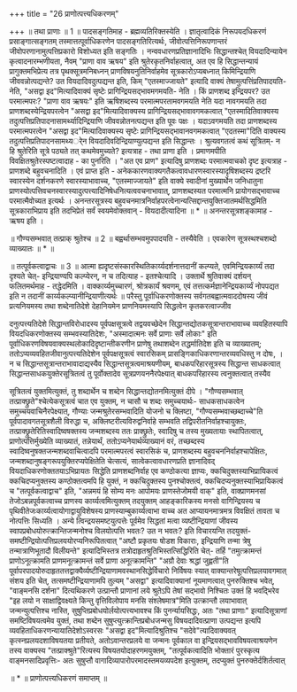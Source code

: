 +++
title = "26 प्राणोत्पत्त्यधिकरणम्"

+++
॥ तथा प्राणाः ॥ 1 ॥ पादसङ्गतिमाह - ब्रह्मव्यतिरिक्तस्येति । ज्ञातृत्वादिकं निरूपयदधिकरणं प्रसाङ्गात्सङ्गतम् तस्मात्तत्पूर्वाधिकरणेन पादसङ्गतिरित्यर्थः, जीवोत्पत्तिनिरूपणान्तरं जीवोपरणानामुत्पत्तिप्रकारो विशोध्यत इति सङ्गतिः । नन्ववधारणप्रतिज्ञानादिभिः सिद्धान्तश्चेत् वियदादिन्यायेन कृत्वादनारम्भणीयता, नैवम् "प्राणा वाव ऋषय" इति श्रुतेरकृतनिर्वाहत्वात्, अत एव हि सिद्धान्तन्यायं प्रागुक्तमभिप्रेत्य तत्र पृथक्सूत्रमनिबध्नन् प्राणविषयनुतिनिर्वाहमेव सूत्रकारोऽप्यबध्नात् किमिन्द्रियाणि जीववन्नोत्पद्यन्ते? उत वियदादिवदुत्पद्यन्त इति, किम् "एतस्माज्जायते" इत्यादि वाक्यं तेषामुत्पत्तिंप्रतिपादयति- नेति, "असद्वा इद"मित्यादिवाक्यं सृष्टेः प्रागिन्द्रियसद्भावमगमयति- नेति । किं प्राणशब्द इन्द्रियपर? उत परमात्मपरः? "प्राणा वाव ऋषयः" इति ऋषिशब्दस्य परमात्मपरतामवगमयति नेति यदा नावगमयति तदा प्राणशब्दस्येन्द्रियपरत्वेन "असद्वा इद"मित्यादिवाक्यस्य प्रागिन्द्रियसद्भावावगमकत्वात् "एतस्मादितिवाक्यस्य तदुत्पत्तिप्रतिपादनासामर्थ्यादिन्द्रियाणि जीववन्नोतनत्पद्यन्त इति पूवः पक्षः । यदाऽवगमयति तदा प्राणशब्दस्य परमात्मपरत्वेन "असद्वा इद"मित्यादिवाक्यस्य सृष्टेः प्रागिन्द्रियसद्भावानवगमकत्वात् "एदतस्मा"दिति वाक्यस्य तदुत्पत्तिप्रतिपादनसामथ्यर्ेन वियदादिवदिन्द्रियाण्युत्पद्यन्त इति सिद्धान्तः । श्रुत्यवगतत्वं कथं सूत्रितम्- न हि श्रुतेरिति सूत्रे पठ्यते तत् कथमेवमुच्यते? इत्यत्राह - तथा प्राणा इति । प्रमाणमपीति विवक्षितश्रुतेरस्पष्टत्वादाह - का पुनरिति । "अत एव प्राण" इत्यादिषु प्राणशब्दः परमात्मवाचको दृष्ट इत्यत्राह - प्राणशब्दे बहुवचनादिति । एवं प्राप्त इति - अनेककारणवाक्यगतैकत्वावधारणस्वारस्यादृषिशब्दस्य द्रष्टरि स्वारस्येन दर्शनकरणे स्वारस्याभावाच्च, "एतस्माज्जायते" इति वाक्ये स्वादीनां मुख्यार्थेन जनिधातुना प्राणस्योत्पत्तिवचनस्वारस्यादुत्पत्त्यादिनिषेधनित्यत्ववचनाभावात्, प्राणशब्दस्यत परमात्मनि प्रायोगसद्भावाच्च परमात्मैवोच्यत इत्यर्थः । अनन्तरसूत्रस्य बहुवचनमात्रनिर्वाहपरत्वेनान्यत्सिद्दान्तयुक्तिजातमर्थसिद्धमिति सूत्रकाराभिप्राय इति तदभिप्रेतं सर्वं स्वयमेवोक्तवान् - वियदादीत्यादिना ॥ * ॥ अनन्तरसूत्रशङ्कामाह - ऋषय इति ।

॥ गौण्यसम्भवात् तत्प्राक् श्रुतेश्च ॥ 2 ॥ बह्वर्थासम्भवमुपपादयति - तस्यैवेति । एवकारेण सूत्रस्थश्चशब्दो व्याख्यातः ॥ * ॥

॥ तत्पूर्वकत्वाद्वाचः ॥ 3 ॥ आत्मा ह्यदृष्टसंस्कारस्थितिकार्य्यदर्शनात्तदानीं कल्प्यते, एवमिन्द्रियकार्य्यं तदा दृश्यते चेत्- इन्द्रियाण्यपि कल्प्येरन्, न च तदित्याह - इतश्चेत्यादि । उक्तार्थे श्रुतिवाक्यं दर्शयन् फलितमर्थमाह - तद्धेदमिति । वाक्कार्य्यमुच्चारणं, श्रोत्रकार्यं श्रवणम्, एवं तत्तत्कर्मज्ञानेन्द्रियकार्य्यं नोपपद्यत इति न तदानीं कार्य्यकल्प्यानीन्द्रियाणीत्यर्थः ॥ परैस्तु पूर्वाधिकरणोक्तस्य सर्वगतबह्वात्मवाददोषस्य जीवं प्रत्यनियमस्य तथा शब्देनातिदेशे देहानियमेन प्राणनियमस्यापि सिद्धत्वेन कृतकरत्वाज्जीव

दनुत्पत्त्यतिदेशे सिद्धान्तविरोधादस्य पूर्वपक्षसूत्रत्वे तद्वयवच्छेदेन सिद्धान्तद्योतकसूत्रान्तराभावाच्च व्यवहितस्यापि वियदधिकरणोक्तस्य सम्भवस्यातिदेशः, "अस्मादात्मनः सर्वे प्राणाः सर्वे लोकाः" इति पूर्वाधिकरणविषयवाक्यस्थलोकादिदृष्टान्तीकरणीन प्राणेषु तथाशब्देन तद्धर्मातिदेश इति च व्याख्यातम्; ततोऽप्यव्यवहितजीवानुत्पत्त्यतिदेशेन पूर्वपक्षसूत्रत्वं स्वारसिकम् प्रासङ्गिकाधिकरणान्तरव्यवधिस्तु न दोषः, । न च सिद्धान्तसूत्रान्तराभावादाद्यस्यैव सिद्धान्तसूत्रत्वमाश्रयणीयम्, बाधकपरिहारसूत्रस्य सिद्धान्त साधकत्वात् सिद्धान्तसाधकयुक्तेरसूत्रितत्वं तु पूर्वोक्तादेव सूत्रप्रणयननैरपेक्ष्यात् बाधकपरिहारस्य त्वनुक्तत्वात् तस्यैव

सूत्रितत्वं युक्तमित्युक्तं, तु शब्दार्थेन च शब्देन सिद्धान्तद्योतनमित्युक्तं दीपे । "गौण्यसम्भवात् तत्प्राक्छ्रुते"श्चेत्येकसूत्रत्वं चात एव युक्तम्, न चासौ च शब्दः समुच्चयार्थः- साधकसाधकत्वेन समुच्चयवाचिनैरपेक्ष्यात्, गौण्याः जन्मश्रुतेरसम्भवादिति योजनो च क्लिष्टा, "गौण्यसम्भवाच्छब्दाच्चे"ति पूर्वपादावगतसूत्रशैली विरुद्धा च, अक्लिष्टरीत्यविरुद्वनिर्वाहे सम्भवति तद्विपरीतनिर्वाहश्चायुक्तः, तत्प्राक्छ्रुतेरितिस्वादिष्वषक्तस्य जन्मशब्दस्य ततः प्राक्छ्रुतेः, स्वादिषु च तस्य मुख्यतायाः स्थापितत्वात्, प्राणोत्पत्तिर्मुख्येति व्याख्यातं, तन्नेयार्थं, ततोऽप्यनेयार्थव्याख्यानं वरं, तच्छब्दस्य स्वादिष्वनुषक्तजन्मशब्दवाचित्वादपि परमात्मपरत्वं स्वारसिकं च, प्राणशब्दस्य बहुवचननिर्वाहश्चापेक्षितः, जन्मशब्दानुषङ्गरूपयुक्तिरप्यपेक्षितेति चेत्सत्यं, सात्वेकत्वावधारणप्रति ज्ञानादिवद् वियदाधिकरणोक्ततयाऽभिप्रायतः सिद्धेति प्राणशब्दनिर्वाह एव कण्ठोकत्या ज्ञाप्यः, क्कचिदुक्तस्याभिप्रायिकत्वं क्कचिदप्यनुक्तस्य कण्ठोक्तत्वमपि हि युक्तं, न क्कचिदुक्तस्य पुनश्चोक्तत्वं, क्कचिदप्यनुक्तस्याभिप्रायिकत्वं च "तत्पूर्वकत्वाद्वाच" इति, "अन्नमयं हि सोम्य मनः आपोमयः प्राणस्तेजोमयी वाक्" इति, वाक्प्राणमनसां तेजोऽबन्नपूर्वकत्वाच्च प्राणस्य कार्य्यत्वमित्युक्तम् तदयुक्तम् आहङ्कारिकस्य मनसो वागिन्द्रियस्य च पृथिवीतेजःकार्य्यत्वायोगाद्वायुविशेषस्य प्राणस्याम्बुकार्य्यत्वाभा वाच्च अत आप्यायनमात्रमत्र विवक्षितं तावता च नोत्पत्तिः सिध्यति । अन्ये त्विन्द्रयसमष्टयुत्पत्तेः पूर्वमेव सिद्धतां मत्वा व्यष्टीन्द्रियाणां जीवस्य स्वापप्रबोधयोरुत्क्रान्तिजन्मनोश्च विलयोत्पत्ति भवतः? उत न भवतः? इति विचारयन्ति तदयुक्तं- समष्टीन्द्रियोत्पत्तिप्रलययोरप्यनिरूपितत्वात् "अष्टौ प्रकृतयः षोडश विकाराः, इन्द्रियाणि तन्मा त्रेषु तन्मात्राणिभूतादौ विलीयन्ते" इत्यादिभिस्तत्र तत्रोदाहृतश्रुतिभिस्तत्सिद्धिरिति चेत्- तर्हि "तमुत्क्रामन्तं प्राणोऽनूत्क्रामति प्राणमनूत्क्रामन्तं सर्वे प्राणा अनूत्क्रामन्ति" "अग्रौ देवाः श्रद्धां जुह्वती"ति पूर्वापरपादयोरुदाहृततत्तद्वाक्यैर्व्यष्टीन्द्रियाणामवस्थानसिद्धेर्विचारो निर्विषयः स्यात् वाक्यान्तरेषूत्पत्तिप्रलयावगमात् संशय इति चेत्, तत्समष्टीन्द्रियाणामपि तुल्यम् "असद्वा" इत्यादिवाक्यानां नूयमाणत्वात् पुनरुक्तिश्च भवेत्, "वाङ्मनसि दर्शना" दित्यथिकरणे उत्प्रान्तौ प्राणानां लये श्रुतेऽपि तेषां सद्भावो निश्चितः उक्तं हि भवद्भिरेव "इह लयो न साक्षाद्विवक्ष्यते किन्तु वृत्तिविलोपाय मनसि संश्लेषमात्र"मिति उत्क्रान्तौ लयाभावात् जन्मन्युत्पत्तिश्च नास्ति, सुषुप्तिप्रबोधयोर्लयोत्पत्त्यभावश्च किं पुनर्न्यायसिद्धः, अतः "तथा प्राणाः" इत्यादिसूत्राणां समष्टिविषयत्वमेव युक्तं, तथा शब्देन सुषुप्त्युत्क्रान्तिप्रबोधजन्मसु विषयदादिवत्प्राणा उत्पद्यन्त इत्यपि व्यवहिताधिकरणन्यायातिदेशोऽस्वरसः "असद्वा इद"मित्यादिश्रुतिश्च "सदेवे"त्यादिवाक्यवत् कृत्स्नप्रलयदशाविषयतया प्रतीयते, अतोऽवान्तरप्रलये वा जन्मनः पूर्वकाल वा इन्द्रियसद्भावविषयत्वाश्रयणेन तस्य वाक्यस्य "तत्प्राक्श्रुते"रित्यस्य विषयतयोदाहरणमयुक्तम्, "तत्पूर्वकत्वादिति भोक्तारं पुरस्कृत्य वाङ्मनसादिप्रवृत्तिः- अतः सुषुप्तौ वागादिव्यापारोपरमादस्तमयव्यपदेश इत्युक्तम्, तदप्युक्तं पुनरुक्तेर्दशिर्तत्वात्

॥ * ॥ प्राणोत्पत्त्यधिकरणं समाप्तम् ॥

